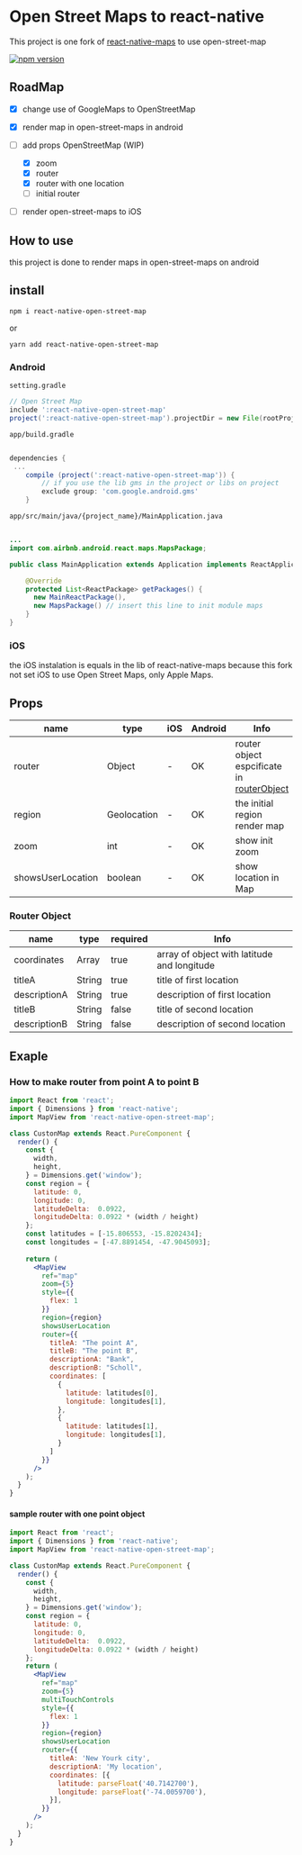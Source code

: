 # Open Street Maps to react-native

This project is one fork of [react-native-maps](https://github.com/react-community/react-native-maps) to use open-street-map

[![npm version](https://img.shields.io/npm/v/react-native-open-street-map.svg?style=flat)](https://www.npmjs.com/package/react-native-open-street-map)

## RoadMap

 - [x] change use of GoogleMaps to OpenStreetMap
 
 - [x] render map in open-street-maps in android
 
 - [ ] add props OpenStreetMap (WIP)
    
    -   [x] zoom
    -   [x] router
    -   [x] router with one location
    -   [ ] initial router
  
 - [ ] render open-street-maps to iOS
 
 


## How to use

this project is done to render maps in open-street-maps on android

## install


```
npm i react-native-open-street-map
```
or
```
yarn add react-native-open-street-map
```

### Android

`setting.gradle`

```gradle
// Open Street Map
include ':react-native-open-street-map'
project(':react-native-open-street-map').projectDir = new File(rootProject.projectDir, '../node_modules/react-native-open-street-map/lib/android')
```

`app/build.gradle`

```gradle

dependencies {
 ...
    compile (project(':react-native-open-street-map')) {
        // if you use the lib gms in the project or libs on project
        exclude group: 'com.google.android.gms'
    }
```

`app/src/main/java/{project_name}/MainApplication.java`
```java

...
import com.airbnb.android.react.maps.MapsPackage;

public class MainApplication extends Application implements ReactApplication {

    @Override
    protected List<ReactPackage> getPackages() {
      new MainReactPackage(),
      new MapsPackage() // insert this line to init module maps
    }
}    
```


### iOS 

the iOS instalation is equals in the lib of react-native-maps because this fork not set iOS to use Open Street Maps, only Apple Maps.

## Props

name | type | iOS  | Android | Info
------ | ---- | ------- | ---- | ----
router | Object | - | OK | router object espcificate in [routerObject](#router-object)
region | Geolocation | - | OK | the initial region render map
zoom | int | - | OK | show init zoom
showsUserLocation | boolean | - | OK | show location in Map

### Router Object
name | type | required | Info
----- | ----- | ----- | ----- 
coordinates | Array | true | array of object with latitude and longitude
titleA | String | true | title of first location
descriptionA | String | true | description of first location
titleB | String | false | title of second location
descriptionB | String | false | description of second location


## Exaple

### How to make router from point A to point B

```jsx
import React from 'react';
import { Dimensions } from 'react-native';
import MapView from 'react-native-open-street-map';

class CustonMap extends React.PureComponent {
  render() {
    const {
      width,
      height,
    } = Dimensions.get('window');
    const region = {
      latitude: 0,
      longitude: 0,
      latitudeDelta:  0.0922,
      longitudeDelta: 0.0922 * (width / height)
    };
    const latitudes = [-15.806553, -15.8202434];
    const longitudes = [-47.8891454, -47.9045093];
    
    return (
      <MapView
        ref="map"
        zoom={5}
        style={{
          flex: 1
        }}
        region={region}
        showsUserLocation
        router={{
          titleA: "The point A",
          titleB: "The point B",
          descriptionA: "Bank",
          descriptionB: "Scholl",
          coordinates: [
            {
              latitude: latitudes[0],
              longitude: longitudes[1],
            },
            {
              latitude: latitudes[1],
              longitude: longitudes[1],
            }
          ]
        }}
      />
    );
  }
}

```


#### sample router with one point object 

```jsx
import React from 'react';
import { Dimensions } from 'react-native';
import MapView from 'react-native-open-street-map';

class CustonMap extends React.PureComponent {
  render() {
    const {
      width,
      height,
    } = Dimensions.get('window');
    const region = {
      latitude: 0,
      longitude: 0,
      latitudeDelta:  0.0922,
      longitudeDelta: 0.0922 * (width / height)
    };
    return (
      <MapView
        ref="map"
        zoom={5}
        multiTouchControls
        style={{
          flex: 1
        }}
        region={region}
        showsUserLocation
        router={{
          titleA: 'New Yourk city',
          descriptionA: 'My location',
          coordinates: [{
            latitude: parseFloat('40.7142700'),
            longitude: parseFloat('-74.0059700'),
          }],
        }}
      />
    );
  }
}
```
